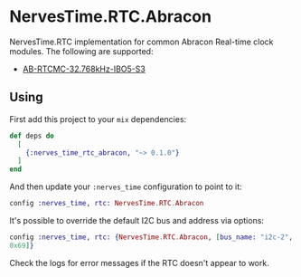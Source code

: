 # NervesTime.RTC.Abracon

NervesTime.RTC implementation for common Abracon Real-time clock modules. The
following are supported:

* [AB-RTCMC-32.768kHz-IBO5-S3](https://abracon.com/realtimeclock/AB-RTCMC-32.768kHz-IBO5-S3.pdf)

## Using

First add this project to your `mix` dependencies:

```elixir
def deps do
  [
    {:nerves_time_rtc_abracon, "~> 0.1.0"}
  ]
end
```

And then update your `:nerves_time` configuration to point to it:

```elixir
config :nerves_time, rtc: NervesTime.RTC.Abracon
```

It's possible to override the default I2C bus and address via options:

```elixir
config :nerves_time, rtc: {NervesTime.RTC.Abracon, [bus_name: "i2c-2", address:
0x69]}
```

Check the logs for error messages if the RTC doesn't appear to work.
